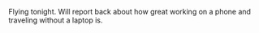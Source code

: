 Flying tonight. Will report back about how great working on a phone and traveling without a laptop is.

